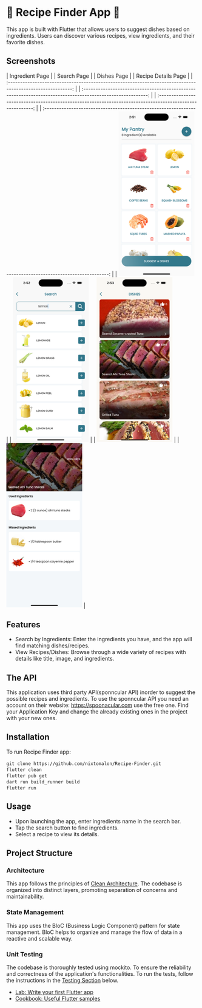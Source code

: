 # 🍜 Recipe Finder App 🍜
This app is built with Flutter that allows users to suggest dishes based on ingredients. Users can discover various recipes, view ingredients, and their favorite dishes.

## Screenshots
|                                              Ingredient Page                                               | |                                              Search Page                                                   | |                                               Dishes Page                                                  | |                                               Recipe Details Page                                          |
| :--------------------------------------------------------------------------------------------------------: | | :--------------------------------------------------------------------------------------------------------: | | :--------------------------------------------------------------------------------------------------------: | | :--------------------------------------------------------------------------------------------------------: |
| <img src="https://github.com/nixtomalon/Recipe-Finder/blob/master/assets/screenshots/1.png" width="200" /> | | <img src="https://github.com/nixtomalon/Recipe-Finder/blob/master/assets/screenshots/2.png" width="200" /> | | <img src="https://github.com/nixtomalon/Recipe-Finder/blob/master/assets/screenshots/3.png" width="200" /> | | <img src="https://github.com/nixtomalon/Recipe-Finder/blob/master/assets/screenshots/4.png" width="200" /> |

## Features
- Search by Ingredients: Enter the ingredients you have, and the app will find matching dishes/recipes.
- View Recipes/Dishes: Browse through a wide variety of recipes with details like title, image, and ingredients.

## The API

This application uses third party API(sponncular API) inorder to suggest the possible recipes and ingredients. To use the sponncular API you need an account on their website: https://spoonacular.com use the free one. Find your Application Key and change the already existing ones in the project with your new ones.

## Installation
To run Recipe Finder app:
```shell
git clone https://github.com/nixtomalon/Recipe-Finder.git
flutter clean
flutter pub get
dart run build_runner build
flutter run
```

## Usage
- Upon launching the app, enter ingredients name in the search bar.<br>
- Tap the search button to find ingredients.
- Select a recipe to view its details.

## Project Structure

### Architecture

This app follows the principles of [Clean Architecture]([link_to_clean_architecture_docs](https://github.com/mahdinazmi/Flutter-News-App-Clean-Architecture/tree/main)). The codebase is organized into distinct layers, promoting separation of concerns and maintainability.

### State Management

This app uses the BloC (Business Logic Component) pattern for state management. BloC helps to organize and manage the flow of data in a reactive and scalable way.

### Unit Testing

The codebase is thoroughly tested using mockito. To ensure the reliability and correctness of the application's functionalities. To run the tests, follow the instructions in the [Testing Section](https://docs.flutter.dev/cookbook/testing/unit/mocking) below.


- [Lab: Write your first Flutter app](https://flutter.dev/docs/get-started/codelab)
- [Cookbook: Useful Flutter samples](https://flutter.dev/docs/cookbook)
